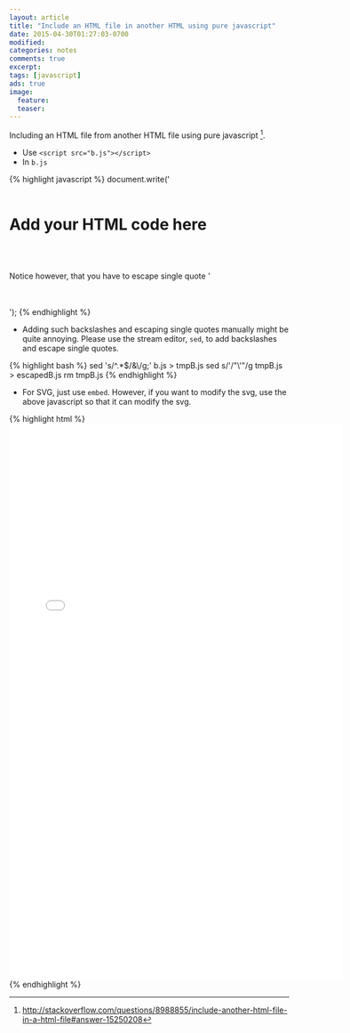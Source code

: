 ```yaml
---
layout: article
title: "Include an HTML file in another HTML using pure javascript"
date: 2015-04-30T01:27:03-0700
modified:
categories: notes
comments: true
excerpt:
tags: [javascript]
ads: true
image:
  feature:
  teaser:
---
```


Including an HTML file from another HTML file using pure javascript [^1].

- Use `<script src="b.js"></script>`
- In `b.js`

{% highlight javascript %}
document.write('\
\
    <h1>Add your HTML code here</h1>\
\
     <p>Notice however, that you have to escape single quote \' </p>\
\
');
{% endhighlight %}


- Adding such backslashes and escaping single quotes manually might be quite annoying. Please use the stream editor, `sed`, to add backslashes and escape single quotes.

{% highlight bash %}
sed 's/^.*$/&\\/g;' b.js > tmpB.js
sed s/\'/"\\\'"/g tmpB.js > escapedB.js
rm tmpB.js
{% endhighlight %}

- For SVG, just use `embed`. However, if you want to modify the svg, use the above javascript so that it can modify the svg.

{% highlight html %}
<embed src="semgem/network.svg"
  width="600" height="1000"
  type="image/svg+xml"
  pluginspage="http://www.adobe.com/svg/viewer/install/" />
{% endhighlight %}


[^1]: http://stackoverflow.com/questions/8988855/include-another-html-file-in-a-html-file#answer-15250208
